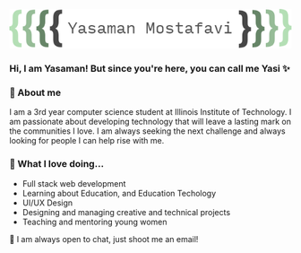 <p align="center"><img src="https://github.com/YasiTL/YasiTL/blob/master/yasamanmostgreen.png"/></div>

### Hi, I am Yasaman! But since you're here, you can call me Yasi ✨

### 🤘 About me 
I am a 3rd year computer science student at Illinois Institute of Technology. I am passionate about developing technology that will leave a lasting mark on the communities I love. I am always seeking the next challenge and always looking for people I can help rise with me.

### 💖 What I love doing...
* Full stack web development
* Learning about Education, and Education Techology
* UI/UX Design
* Designing and managing creative and technical projects
* Teaching and mentoring young women

🌟 I am always open to chat, just shoot me an email!

<!--
### 👪 Communities I am involved in...
* Association for Computing Machinery & ACM's women in computing (ACM-W)
* National Center for Women in Technology
* Webmaster Google Developer Student Club
* Organizer and Web Project manager at Backpat tutoring

-->

<!--
**YasiTL/YasiTL** is a ✨ _special_ ✨ repository because its `README.md` (this file) appears on your GitHub profile.

Here are some ideas to get you started:

- 🔭 I’m currently working on ...
- 🌱 I’m currently learning ...
- 👯 I’m looking to collaborate on ...
- 🤔 I’m looking for help with ...
- 💬 Ask me about ...
- 📫 How to reach me: ...
- 😄 Pronouns: ...
- ⚡ Fun fact: ...
-->

